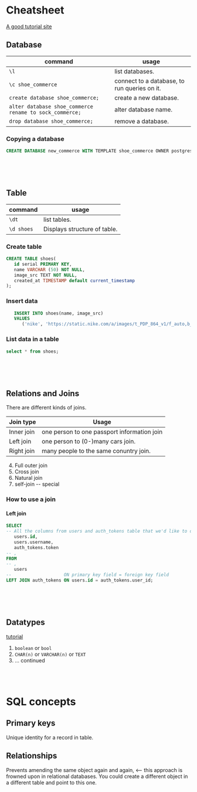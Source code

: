 # Cheatsheet
[A good tutorial site](https://www.postgresqltutorial.com/)

## Database
| command | usage |
|---------|-------|
| `\l` | list databases. |
| `\c shoe_commerce` | connect to a database, to run queries on it. |
| `create database shoe_commerce;` | create a new database. |
| `alter database shoe_commerce rename to sock_commerce;` | alter database name. |
| `drop database shoe_commerce;` | remove a database. |

### Copying a database
```sql
CREATE DATABASE new_commerce WITH TEMPLATE shoe_commerce OWNER postgres;
```

<br/><br/><br/>

## Table
| command | usage |
|---------|-------|
| `\dt` | list tables. |
| `\d shoes` | Displays structure of table. |

### Create table
```sql
CREATE TABLE shoes(
   id serial PRIMARY KEY,
   name VARCHAR (50) NOT NULL,
   image_src TEXT NOT NULL,
   created_at TIMESTAMP default current_timestamp
);
```

### Insert data
```sql
   INSERT INTO shoes(name, image_src)
   VALUES
      ('nike', 'https://static.nike.com/a/images/t_PDP_864_v1/f_auto,b_rgb:f5f5f5/25ff6e8e-77e0-43de-b78b-37082b091533/air-jordan-1-mid-shoe-BpARGV.jpg');
```

### List data in a table
```sql
select * from shoes;
```

<br/><br/><br/>

## Relations and Joins
There are different kinds of joins. 

| Join type | Usage |
|-----------|-------|
| Inner join | one person to one passport information join |
| Left join | one person to (0-)many cars join. |
| Right join | many people to the same conuntry join. |
4. Full outer join
5. Cross join
6. Natural join
7. self-join -- special

### How to use a join

#### Left join
```sql
SELECT
-- All the columns from users and auth_tokens table that we'd like to display.
   users.id,
   users.username,
   auth_tokens.token
-- ,
FROM
-- ,
   users
--                    ON primary key field = foreign key field
LEFT JOIN auth_tokens ON users.id = auth_tokens.user_id;
```

<br/><br/><br/>

## Datatypes
[tutorial](https://www.postgresqltutorial.com/postgresql-data-types/)

1. `boolean` or `bool`
2.  `CHAR(n)` or `VARCHAR(n)` or `TEXT`
3. ... continued

<br/><br/>
# SQL concepts
## Primary keys
Unique identity for a record in table.

## Relationships
Prevents amending the same object again and again, <-- this approach is frowned upon in relational databases. 
You could create a different object in a different table and point to this one.
